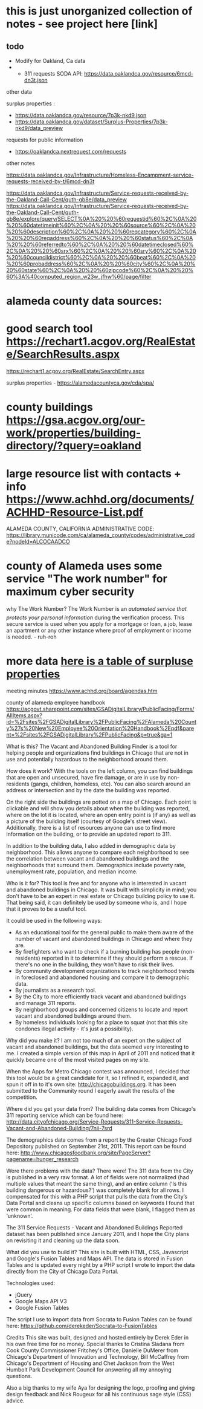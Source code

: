 # this is just unorganized collection of notes - see project here [link]


## todo 
- Modify for Oakland, Ca data 
- - 311 requests SODA API: https://data.oaklandca.gov/resource/6mcd-dn3t.json

other data 

surplus properties : 
- https://data.oaklandca.gov/resource/7p3k-nkd9.json
- https://data.oaklandca.gov/dataset/Surplus-Properties/7p3k-nkd9/data_preview


requests for public information 
- https://oaklandca.nextrequest.com/requests

other notes

https://data.oaklandca.gov/Infrastructure/Homeless-Encampment-service-requests-received-by-t/6mcd-dn3t

https://data.oaklandca.gov/Infrastructure/Service-requests-received-by-the-Oakland-Call-Cent/quth-gb8e/data_preview
https://data.oaklandca.gov/Infrastructure/Service-requests-received-by-the-Oakland-Call-Cent/quth-gb8e/explore/query/SELECT%0A%20%20%60requestid%60%2C%0A%20%20%60datetimeinit%60%2C%0A%20%20%60source%60%2C%0A%20%20%60description%60%2C%0A%20%20%60reqcategory%60%2C%0A%20%20%60reqaddress%60%2C%0A%20%20%60status%60%2C%0A%20%20%60referredto%60%2C%0A%20%20%60datetimeclosed%60%2C%0A%20%20%60srx%60%2C%0A%20%20%60sry%60%2C%0A%20%20%60councildistrict%60%2C%0A%20%20%60beat%60%2C%0A%20%20%60probaddress%60%2C%0A%20%20%60city%60%2C%0A%20%20%60state%60%2C%0A%20%20%60zipcode%60%2C%0A%20%20%60%3A%40computed_region_w23w_jfhw%60/page/filter

# alameda county data sources:

# good search tool https://rechart1.acgov.org/RealEstate/SearchResults.aspx
https://rechart1.acgov.org/RealEstate/SearchEntry.aspx

surplus properties - https://alamedacountyca.gov/cda/spa/

# county buildings https://gsa.acgov.org/our-work/properties/building-directory/?query=oakland

# large resource list with contacts + info https://www.achhd.org/documents/ACHHD-Resource-List.pdf

ALAMEDA COUNTY, CALIFORNIA ADMINISTRATIVE CODE:
https://library.municode.com/ca/alameda_county/codes/administrative_code?nodeId=ALCOCAADCO

# county of Alameda uses some service "The work number" for maximum cyber security
why The Work Number? 
The Work Number is an *automated service that protects your 
personal information* during the verification process. This secure 
service is used when you apply for a mortgage or loan, a job, 
lease an apartment or any other instance where proof of 
employment or income is needed. - ruh-roh 

# more data <a href="/more-notes.txt">here is a table of surpluse properties</a>

 meeting minutes 
https://www.achhd.org/board/agendas.htm



county of alameda employee handbook https://acgovt.sharepoint.com/sites/GSADigitalLibrary/PublicFacing/Forms/AllItems.aspx?id=%2Fsites%2FGSADigitalLibrary%2FPublicFacing%2FAlameda%20County%27s%20New%20Employee%20Orientation%20Handbook%2Epdf&parent=%2Fsites%2FGSADigitalLibrary%2FPublicFacing&p=true&ga=1








What is this?
The Vacant and Abandoned Building Finder is a tool for helping people and organizations find buildings in Chicago that are not in use and potentially hazardous to the neighborhood around them.

How does it work?
With the tools on the left column, you can find buildings that are open and unsecured, have fire damage, or are in use by non-residents (gangs, children, homeless, etc). You can also search around an address or intersection and by the date the building was reported.

On the right side the buildings are potted on a map of Chicago. Each point is clickable and will show you details about when the building was reported, where on the lot it is located, where an open entry point is (if any) as well as a picture of the building itself (courtesy of Google's street view). Additionally, there is a list of resources anyone can use to find more information on the building, or to provide an updated report to 311.

In addition to the building data, I also added in demographic data by neighborhood. This allows anyone to compare each neighborhood to see the correlation between vacant and abandoned buildings and the neighborhoods that surround them. Demographics include poverty rate, unemployment rate, population, and median income.

Who is it for?
This tool is free and for anyone who is interested in vacant and abandoned buildings in Chicago. It was built with simplicity in mind; you don't have to be an expert in real estate or Chicago building policy to use it. That being said, it can definitely be used by someone who is, and I hope that it proves to be a useful tool.

It could be used in the following ways:

- As an educational tool for the general public to make them aware of the number of vacant and abandoned buildings in Chicago and where they are.
- By firefighters who want to check if a burning building has people (non-residents) reported in it to determine if they should perform a rescue. If there's no one in the building, they won't have to risk their lives.
- By community development organizations to track neighborhood trends in foreclosed and abandoned housing and compare it to demographic data.
- By journalists as a research tool.
- By the City to more efficiently track vacant and abandoned buildings and manage 311 reports.
- By neighborhood groups and concerned citizens to locate and report vacant and abandoned buildings around them.
- By homeless individuals looking for a place to squat (not that this site condones illegal activity - it's just a possibility).

Why did you make it?
I am not too much of an expert on the subject of vacant and abandoned buildings, but the data seemed very interesting to me. I created a simple version of this map in April of 2011 and noticed that it quickly became one of the most visited pages on my site.

When the Apps for Metro Chicago contest was announced, I decided that this tool would be a great candidate for it, so I refined it, expanded it, and spun it off in to it's own site: http://chicagobuildings.org. It has been submitted to the Community round I eagerly await the results of the competition.

Where did you get your data from?
The building data comes from Chicago's 311 reporting service which can be found here: http://data.cityofchicago.org/Service-Requests/311-Service-Requests-Vacant-and-Abandoned-Building/7nii-7srd

The demographics data comes from a report by the Greater Chicago Food Depository published on September 21st, 2011. This report can be found here: http://www.chicagosfoodbank.org/site/PageServer?pagename=hunger_research

Were there problems with the data?
There were! The 311 data from the City is published in a very raw format. A lot of fields were not normalized (had multiple values that meant the same thing), and an entire column (‘Is this building dangerous or hazardous?’) was completely blank for all rows. I compensated for this with a PHP script that pulls the data from the City’s Data Portal and cleans up specific columns based on keywords I found that were common in meaning. For data fields that were blank, I flagged them as ‘unknown’.

The 311 Service Requests - Vacant and Abandoned Buildings Reported dataset has been published since January 2011, and I hope the City plans on revisiting it and cleaning up the data soon.

What did you use to build it?
This site is built with HTML, CSS, Javascript and Google's Fusion Tables and Maps API. The data is stored in Fusion Tables and is updated every night by a PHP script I wrote to import the data directly from the City of Chicago Data Portal.

Technologies used:

- jQuery
- Google Maps API V3
- Google Fusion Tables

The script I use to import data from Socrata to Fusion Tables can be found here: https://github.com/derekeder/Socrata-to-FusionTables

Credits
This site was built, designed and hosted entirely by Derek Eder in his own free time for no money. Special thanks to Cristina Sladana from Cook County Commissioner Fritchey's Office, Danielle DuMerer from Chicago's Department of Innovation and Technology, Bill McCaffrey from Chicago's Department of Housing and Chet Jackson from the West Humbolt Park Development Council for answering all my annoying questions.

Also a big thanks to my wife Aya for designing the logo, proofing and giving design feedback and Nick Rougeux for all his continuous sage style (CSS) advice.
